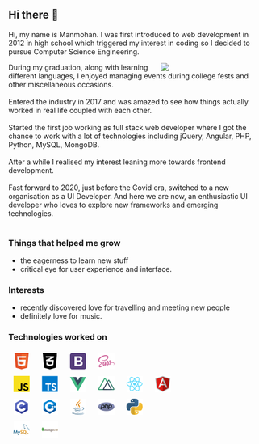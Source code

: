 ## Hi there 👋

Hi, my name is Manmohan. I was first introduced to web development in 2012 in high school which triggered my interest in coding so I decided to pursue Computer Science Engineering.

<img class="float-right" src="https://github.com/abhisheknaiidu/abhisheknaiidu/blob/master/code.gif?raw=true" width="40%">
During my graduation, along with learning different languages, I enjoyed managing events during college fests and other miscellaneous occasions.
<br><br>
Entered the industry in 2017 and was amazed to see how things actually worked in real life coupled with each other.
<br><br>
Started the first job working as full stack web developer where I got the chance to work with a lot of technologies including jQuery, Angular, PHP, Python, MySQL, MongoDB.
<br><br>
After a while I realised my interest leaning more towards frontend development.
<br><br>
Fast forward to 2020, just before the Covid era, switched to a new organisation as a UI Developer. And here we are now, an enthusiastic UI developer who loves to explore new frameworks and emerging technologies.
<br><br>


### Things that helped me grow

* the eagerness to learn new stuff
* critical eye for user experience and interface.

### Interests

* recently discovered love for travelling and meeting new people
* definitely love for music.

### Technologies worked on

<div class="tech-stack">
  <img src="./assets/html.png" alt="HTML" width="32">
  <img src="./assets/css.png" alt="CSS" width="32">
  <img src="./assets/bootstrap.png" alt="Bootstrap" width="32">
  <img src="./assets/sass.png" alt="SASS" width="32">
  <br />
  <img src="./assets/javascript.png" alt="Javascript" width="32">
  <img src="./assets/typescript.png" alt="Typescript" width="32">
  <img src="./assets/vue.png" alt="Vue" width="32">
  <img src="./assets/nuxt.png" alt="Nuxt" width="32">
  <img src="./assets/react.png" alt="React" width="32">
  <img src="./assets/angular.png" alt="Angular" width="32">
  <br />
  <img src="./assets/c.png" alt="C" width="32">
  <img src="./assets/cpp.png" alt="C++" width="32">
  <img src="./assets/java.png" alt="Java" width="32">
  <img src="./assets/php.png" alt="PHP" width="32">
  <img src="./assets/python.png" alt="Python" width="32">
  <br />
  <img src="./assets/mysql.png" alt="MySQL" width="32">
  <img src="./assets/mongodb.png" alt="MongoDB" width="32">
</div>

<!-- ### Let's connect -->


<!--
**Manmohan7/manmohan7** is a ✨ _special_ ✨ repository because its `README.md` (this file) appears on your GitHub profile.

Here are some ideas to get you started:

- 🔭 I’m currently working on ...
- 🌱 I’m currently learning ...
- 👯 I’m looking to collaborate on ...
- 🤔 I’m looking for help with ...
- 💬 Ask me about ...
- 📫 How to reach me: ...
- 😄 Pronouns: ...
- ⚡ Fun fact: ...
-->

<style>
.float-right {
  float: right;
}
.tech-stack img {
  padding: 5px 10px;
}
</style>